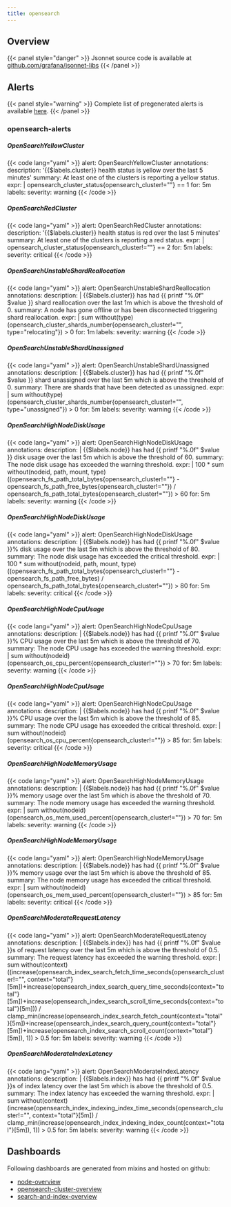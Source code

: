 ```yaml
---
title: opensearch
---
```


## Overview



{{< panel style="danger" >}}
Jsonnet source code is available at [github.com/grafana/jsonnet-libs](https://github.com/grafana/jsonnet-libs/tree/master/opensearch-mixin)
{{< /panel >}}

## Alerts

{{< panel style="warning" >}}
Complete list of pregenerated alerts is available [here](https://github.com/monitoring-mixins/website/blob/master/assets/opensearch/alerts.yaml).
{{< /panel >}}

### opensearch-alerts

##### OpenSearchYellowCluster

{{< code lang="yaml" >}}
alert: OpenSearchYellowCluster
annotations:
  description: '{{$labels.cluster}} health status is yellow over the last 5 minutes'
  summary: At least one of the clusters is reporting a yellow status.
expr: |
  opensearch_cluster_status{opensearch_cluster!=""} == 1
for: 5m
labels:
  severity: warning
{{< /code >}}
 
##### OpenSearchRedCluster

{{< code lang="yaml" >}}
alert: OpenSearchRedCluster
annotations:
  description: '{{$labels.cluster}} health status is red over the last 5 minutes'
  summary: At least one of the clusters is reporting a red status.
expr: |
  opensearch_cluster_status{opensearch_cluster!=""} == 2
for: 5m
labels:
  severity: critical
{{< /code >}}
 
##### OpenSearchUnstableShardReallocation

{{< code lang="yaml" >}}
alert: OpenSearchUnstableShardReallocation
annotations:
  description: |
    {{$labels.cluster}} has had {{ printf "%.0f" $value }} shard reallocation over the last 1m which is above the threshold of 0.
  summary: A node has gone offline or has been disconnected triggering shard reallocation.
expr: |
  sum without(type) (opensearch_cluster_shards_number{opensearch_cluster!="", type="relocating"}) > 0
for: 1m
labels:
  severity: warning
{{< /code >}}
 
##### OpenSearchUnstableShardUnassigned

{{< code lang="yaml" >}}
alert: OpenSearchUnstableShardUnassigned
annotations:
  description: |
    {{$labels.cluster}} has had {{ printf "%.0f" $value }} shard unassigned over the last 5m which is above the threshold of 0.
  summary: There are shards that have been detected as unassigned.
expr: |
  sum without(type) (opensearch_cluster_shards_number{opensearch_cluster!="", type="unassigned"}) > 0
for: 5m
labels:
  severity: warning
{{< /code >}}
 
##### OpenSearchHighNodeDiskUsage

{{< code lang="yaml" >}}
alert: OpenSearchHighNodeDiskUsage
annotations:
  description: |
    {{$labels.node}} has had {{ printf "%.0f" $value }} disk usage over the last 5m which is above the threshold of 60.
  summary: The node disk usage has exceeded the warning threshold.
expr: |
  100 * sum without(nodeid, path, mount, type) ((opensearch_fs_path_total_bytes{opensearch_cluster!=""} - opensearch_fs_path_free_bytes{opensearch_cluster!=""}) / opensearch_fs_path_total_bytes{opensearch_cluster!=""}) > 60
for: 5m
labels:
  severity: warning
{{< /code >}}
 
##### OpenSearchHighNodeDiskUsage

{{< code lang="yaml" >}}
alert: OpenSearchHighNodeDiskUsage
annotations:
  description: |
    {{$labels.node}} has had {{ printf "%.0f" $value }}% disk usage over the last 5m which is above the threshold of 80.
  summary: The node disk usage has exceeded the critical threshold.
expr: |
  100 * sum without(nodeid, path, mount, type) ((opensearch_fs_path_total_bytes{opensearch_cluster!=""} - opensearch_fs_path_free_bytes) / opensearch_fs_path_total_bytes{opensearch_cluster!=""}) > 80
for: 5m
labels:
  severity: critical
{{< /code >}}
 
##### OpenSearchHighNodeCpuUsage

{{< code lang="yaml" >}}
alert: OpenSearchHighNodeCpuUsage
annotations:
  description: |
    {{$labels.node}} has had {{ printf "%.0f" $value }}% CPU usage over the last 5m which is above the threshold of 70.
  summary: The node CPU usage has exceeded the warning threshold.
expr: |
  sum without(nodeid) (opensearch_os_cpu_percent{opensearch_cluster!=""}) > 70
for: 5m
labels:
  severity: warning
{{< /code >}}
 
##### OpenSearchHighNodeCpuUsage

{{< code lang="yaml" >}}
alert: OpenSearchHighNodeCpuUsage
annotations:
  description: |
    {{$labels.node}} has had {{ printf "%.0f" $value }}% CPU usage over the last 5m which is above the threshold of 85.
  summary: The node CPU usage has exceeded the critical threshold.
expr: |
  sum without(nodeid) (opensearch_os_cpu_percent{opensearch_cluster!=""}) > 85
for: 5m
labels:
  severity: critical
{{< /code >}}
 
##### OpenSearchHighNodeMemoryUsage

{{< code lang="yaml" >}}
alert: OpenSearchHighNodeMemoryUsage
annotations:
  description: |
    {{$labels.node}} has had {{ printf "%.0f" $value }}% memory usage over the last 5m which is above the threshold of 70.
  summary: The node memory usage has exceeded the warning threshold.
expr: |
  sum without(nodeid) (opensearch_os_mem_used_percent{opensearch_cluster!=""}) > 70
for: 5m
labels:
  severity: warning
{{< /code >}}
 
##### OpenSearchHighNodeMemoryUsage

{{< code lang="yaml" >}}
alert: OpenSearchHighNodeMemoryUsage
annotations:
  description: |
    {{$labels.node}} has had {{ printf "%.0f" $value }}% memory usage over the last 5m which is above the threshold of 85.
  summary: The node memory usage has exceeded the critical threshold.
expr: |
  sum without(nodeid) (opensearch_os_mem_used_percent{opensearch_cluster!=""}) > 85
for: 5m
labels:
  severity: critical
{{< /code >}}
 
##### OpenSearchModerateRequestLatency

{{< code lang="yaml" >}}
alert: OpenSearchModerateRequestLatency
annotations:
  description: |
    {{$labels.index}} has had {{ printf "%.0f" $value }}s of request latency over the last 5m which is above the threshold of 0.5.
  summary: The request latency has exceeded the warning threshold.
expr: |
  sum without(context) ((increase(opensearch_index_search_fetch_time_seconds{opensearch_cluster!="", context="total"}[5m])+increase(opensearch_index_search_query_time_seconds{context="total"}[5m])+increase(opensearch_index_search_scroll_time_seconds{context="total"}[5m])) / clamp_min(increase(opensearch_index_search_fetch_count{context="total"}[5m])+increase(opensearch_index_search_query_count{context="total"}[5m])+increase(opensearch_index_search_scroll_count{context="total"}[5m]), 1)) > 0.5
for: 5m
labels:
  severity: warning
{{< /code >}}
 
##### OpenSearchModerateIndexLatency

{{< code lang="yaml" >}}
alert: OpenSearchModerateIndexLatency
annotations:
  description: |
    {{$labels.index}} has had {{ printf "%.0f" $value }}s of index latency over the last 5m which is above the threshold of 0.5.
  summary: The index latency has exceeded the warning threshold.
expr: |
  sum without(context) (increase(opensearch_index_indexing_index_time_seconds{opensearch_cluster!="", context="total"}[5m]) / clamp_min(increase(opensearch_index_indexing_index_count{context="total"}[5m]), 1)) > 0.5
for: 5m
labels:
  severity: warning
{{< /code >}}
 
## Dashboards
Following dashboards are generated from mixins and hosted on github:


- [node-overview](https://github.com/monitoring-mixins/website/blob/master/assets/opensearch/dashboards/node-overview.json)
- [opensearch-cluster-overview](https://github.com/monitoring-mixins/website/blob/master/assets/opensearch/dashboards/opensearch-cluster-overview.json)
- [search-and-index-overview](https://github.com/monitoring-mixins/website/blob/master/assets/opensearch/dashboards/search-and-index-overview.json)
